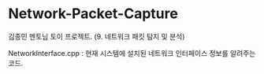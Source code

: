 # Network-Packet-Capture

김종민 멘토님 토이 프로젝트. (9. 네트워크 패킷 탐지 및 분석)

NetworkInterface.cpp : 현재 시스템에 설치된 네트워크 인터페이스 정보를 알려주는 코드.

